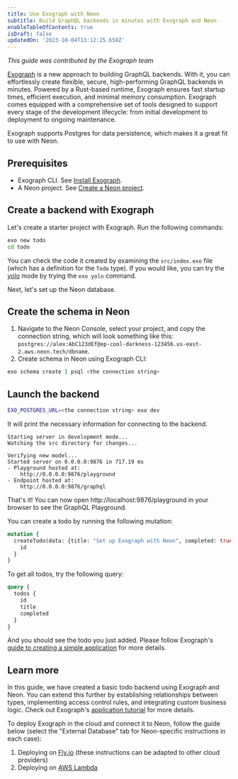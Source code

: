 ```yaml
---
title: Use Exograph with Neon
subtitle: Build GraphQL backends in minutes with Exograph and Neon
enableTableOfContents: true
isDraft: false
updatedOn: '2023-10-04T13:12:25.658Z'
---
```


_This guide was contributed by the Exograph team_

[Exograph](https://exograph.dev) is a new approach to building GraphQL backends. With it, you can effortlessly create flexible, secure, high-performing GraphQL backends in minutes. Powered by a Rust-based runtime, Exograph ensures fast startup times, efficient execution, and minimal memory consumption. Exograph comes equipped with a comprehensive set of tools designed to support every stage of the development lifecycle: from initial development to deployment to ongoing maintenance.

Exograph supports Postgres for data persistence, which makes it a great fit to use with Neon.

## Prerequisites

- Exograph CLI. See [Install Exograph](https://exograph.dev/docs/getting-started).
- A Neon project. See [Create a Neon project](/docs/manage/projects#create-a-project).

## Create a backend with Exograph

Let's create a starter project with Exograph. Run the following commands:

```bash
exo new todo
cd todo
```

You can check the code it created by examining the `src/index.exo` file (which has a definition for the `Todo` type). If you would like, you can try the [yolo](https://exograph.dev/docs/cli-reference/development/yolo) mode by trying the `exo yolo` command.

Next, let's set up the Neon database.

## Create the schema in Neon
1. Navigate to the Neon Console, select your project, and copy the connection string, which will look something like this: `postgres://alex:AbC123dEf@ep-cool-darkness-123456.us-east-2.aws.neon.tech/dbname`.
2. Create schema in Neon using Exograph CLI:

```bash
exo schema create | psql <the connection string>
```

## Launch the backend

```bash
EXO_POSTGRES_URL=<the connection string> exo dev
```

It will print the necessary information for connecting to the backend.

```raw
Starting server in development mode...
Watching the src directory for changes...

Verifying new model...
Started server on 0.0.0.0:9876 in 717.19 ms
- Playground hosted at:
	http://0.0.0.0:9876/playground
- Endpoint hosted at:
	http://0.0.0.0:9876/graphql
```

That's it! You can now open http://localhost:9876/playground in your browser to see the GraphQL Playground.

You can create a todo by running the following mutation:

```graphql
mutation {
  createTodo(data: {title: "Set up Exograph with Neon", completed: true}) {
    id
  }
}
```

To get all todos, try the following query:

```graphql
query {
  todos {
    id
    title
    completed
  }
}
```

And you should see the todo you just added. Please follow Exograph's [guide to creating a simple application](https://exograph.dev/docs/getting-started#creating-a-simple-application) for more details.

## Learn more

In this guide, we have created a basic todo backend using Exograph and Neon. You can extend this further by establishing relationships between types, implementing access control rules, and integrating custom business logic. Check out Exograph's [application tutorial](https://exograph.dev/docs/application-tutorial/) for more details.

To deploy Exograph in the cloud and connect it to Neon, follow the guide below (select the "External Database" tab for Neon-specific instructions in each case):
1. Deploying on [Fly.io](https://exograph.dev/docs/deployment/cloud-deployment) (these instructions can be adapted to other cloud providers)
2. Deploying on [AWS Lambda](https://exograph.dev/docs/deployment/aws-lambda-deployment)
